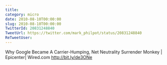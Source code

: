```yaml
---
title: 
category: micro
date: 2010-08-10T00:00:00
slug: 2010-08-10T00:00:00
TwitterId: 20831248840
TweetUrl: https://twitter.com/mark_philpot/status/20831248840
ReTweetUser: 
---
```


Why Google Became A Carrier-Humping, Net Neutrality Surrender Monkey | Epicenter| Wired.com http://bit.ly/de3ONe